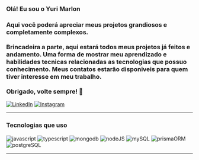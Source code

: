 
### Olá! Eu sou o Yuri Marlon 

### Aqui você poderá apreciar meus projetos grandiosos e completamente complexos. <br> <br> Brincadeira a parte, aqui estará todos meus projetos já feitos e andamento. Uma forma de mostrar meu aprendizado e habilidades tecnicas relacionadas as tecnologias que possuo conhecimento. Meus contatos estarão disponiveis para quem tiver interesse em meu trabalho. <br><br> Obrigado, volte sempre! 🤙

[![LinkedIn](https://img.shields.io/badge/LinkedIn-0077B5?style=for-the-badge&logo=linkedin&logoColor=white)](https://www.linkedin.com/in/yuri-marlon-260740203/) [![Instagram](https://img.shields.io/badge/Instagram-E4405F?style=for-the-badge&logo=instagram&logoColor=white)](https://www.instagram.com/dxzmmm/)




<hr>

### Tecnologias que uso

<div style="display: inline_block">
    <img align="center" alt="javascript" src="https://img.shields.io/badge/JavaScript-F7DF1E?style=for-the-badge&logo=javascript&logoColor=black"/>
    <img align="center" alt="typescript" src="https://img.shields.io/badge/TypeScript-007ACC?style=for-the-badge&logo=typescript&logoColor=white"/>
    <img align="center" alt="mongodb" src="https://img.shields.io/badge/MongoDB-4EA94B?style=for-the-badge&logo=mongodb&logoColor=white"/>
    <img align="center" alt="nodeJS" src="https://img.shields.io/badge/Node.js-43853D?style=for-the-badge&logo=node.js&logoColor=white"/>
    <img align="center" alt="mySQL" src="https://img.shields.io/badge/MySQL-00000F?style=for-the-badge&logo=mysql&logoColor=white"/>
    <img align="center" alt="prismaORM" src="https://img.shields.io/badge/Prisma-3982CE?style=for-the-badge&logo=Prisma&logoColor=white"/>
    <img align="center" alt="postgreSQL" src="https://img.shields.io/badge/PostgreSQL-316192?style=for-the-badge&logo=postgresql&logoColor=white"/>
</div>

<hr>


